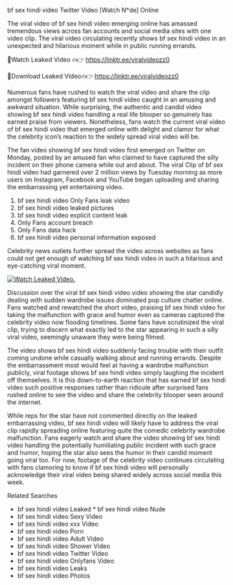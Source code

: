 ﻿bf sex hindi video Twitter Video [Watch N*de] Online

The viral video of ﻿bf sex hindi video emerging online has amassed tremendous views across fan accounts and social media sites with one video clip. The viral video circulating recently shows ﻿bf sex hindi video in an unexpected and hilarious moment while in public running errands. 

🔴Watch Leaked Video 🔥👉  https://linktr.ee/viralvideozz0 

🔴Download Leaked Video🔥👉  https://linktr.ee/viralvideozz0 

Numerous fans have rushed to watch the viral video and share the clip amongst followers featuring ﻿bf sex hindi video caught in an amusing and awkward situation. While surprising, the authentic and candid video showing ﻿bf sex hindi video handling a real life blooper so genuinely has earned praise from viewers. Nonetheless, fans watch the current viral video of ﻿bf sex hindi video that emerged online with delight and clamor for what the celebrity icon’s reaction to the widely spread viral video will be.

The fan video showing ﻿bf sex hindi video first emerged on Twitter on Monday, posted by an amused fan who claimed to have captured the silly incident on their phone camera while out and about. The viral Clip of ﻿bf sex hindi video had garnered over 2 million views by Tuesday morning as more users on Instagram, Facebook and YouTube began uploading and sharing the embarrassing yet entertaining video. 

1. ﻿bf sex hindi video Only Fans leak video
2. ﻿bf sex hindi video leaked pictures
3. ﻿bf sex hindi video explicit content leak
4. Only Fans account breach
5. Only Fans data hack
6. ﻿bf sex hindi video personal information exposed

Celebrity news outlets further spread the video across websites as fans could not get enough of watching ﻿bf sex hindi video in such a hilarious and eye-catching viral moment. 

[![Watch Leaked Video.](https://miro.medium.com/v2/resize:fit:828/format:webp/1*cilzJN44JGOrTw9NJCrNHA.gif "Watch Leaked Video")](https://linktr.ee/viralvideozz0)

Discussion over the viral ﻿bf sex hindi video video showing the star candidly dealing with sudden wardrobe issues dominated pop culture chatter online. Fans watched and rewatched the short video, praising ﻿bf sex hindi video for taking the malfunction with grace and humor even as cameras captured the celebrity video now flooding timelines. Some fans have scrutinized the viral clip, trying to discern what exactly led to the star appearing in such a silly viral video, seemingly unaware they were being filmed.

The video shows ﻿bf sex hindi video suddenly facing trouble with their outfit coming undone while casually walking about and running errands. Despite the embarrassment most would feel at having a wardrobe malfunction publicly, viral footage shows ﻿bf sex hindi video simply laughing the incident off themselves. It is this down-to-earth reaction that has earned ﻿bf sex hindi video such positive responses rather than ridicule after surprised fans rushed online to see the video and share the celebrity blooper seen around the internet.  

While reps for the star have not commented directly on the leaked embarrassing video, ﻿bf sex hindi video will likely have to address the viral clip rapidly spreading online featuring quite the comedic celebrity wardrobe malfunction. Fans eagerly watch and share the video showing ﻿bf sex hindi video handling the potentially humiliating public incident with such grace and humor, hoping the star also sees the humor in their candid moment going viral too. For now, footage of the celebrity video continues circulating with fans clamoring to know if ﻿bf sex hindi video will personally acknowledge their viral video being shared widely across social media this week.

Related Searches
* ﻿bf sex hindi video Leaked
﻿* bf sex hindi video Nude
* ﻿bf sex hindi video Sexy Video
* ﻿bf sex hindi video xxx Video
* ﻿bf sex hindi video Porn
* ﻿bf sex hindi video Adult Video
* ﻿bf sex hindi video Shower Video
* ﻿bf sex hindi video Twitter Video
* ﻿bf sex hindi video Onlyfans Video
* ﻿bf sex hindi video Leaks
* ﻿bf sex hindi video Photos
